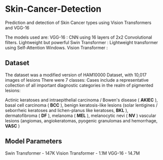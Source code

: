 # Skin-Cancer-Detection
Prediction and detection of Skin Cancer types using Vision Transformers and VGG-16

The models used are:
VGG-16 : CNN using 16 layers of 2x2 Convolutional filters. Lightweight but powerful
Swin Transformer : Lightweight transformer using Self-Attention Windows.
Vision Transformer : 

## Dataset
The dataset was a modified version of HAM10000 Dataset, with 10,017 images of lesions
There were 7 classes:
Cases include a representative collection of all important diagnostic categories in the realm of pigmented lesions:

Actinic keratoses and intraepithelial carcinoma / Bowen's disease ( **AKIEC** ),
basal cell carcinoma ( **BCC** ),
benign keratosis-like lesions (solar lentigines / seborrheic keratoses and lichen-planus like keratoses, **BKL** ),
dermatofibroma ( **DF** ),
melanoma ( **MEL** ),
melanocytic nevi ( **NV** )
vascular lesions (angiomas, angiokeratomas, pyogenic granulomas and hemorrhage, **VASC** )

## Model Parameters
Swin Transformer - 147K
Vision Transformer - 1.1M
VGG-16 - 14.7M
